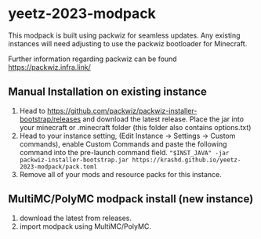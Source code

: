# yeetz-2023-modpack

This modpack is built using packwiz for seamless updates. Any existing instances will need adjusting to use the packwiz bootloader for Minecraft.

Further information regarding packwiz can be found https://packwiz.infra.link/

## Manual Installation on existing instance
1. Head to https://github.com/packwiz/packwiz-installer-bootstrap/releases and download the latest release. Place the jar into your minecraft or .minecraft folder (this folder also contains options.txt)
2. Head to your instance setting, (Edit Instance -> Settings -> Custom commands), enable Custom Commands and paste the following command into the pre-launch command field.
```"$INST_JAVA" -jar packwiz-installer-bootstrap.jar https://krashd.github.io/yeetz-2023-modpack/pack.toml```
3. Remove all of your mods and resource packs for this instance.

## MultiMC/PolyMC modpack install (new instance)
1. download the latest from releases.
2. import modpack using MultiMC/PolyMC.
